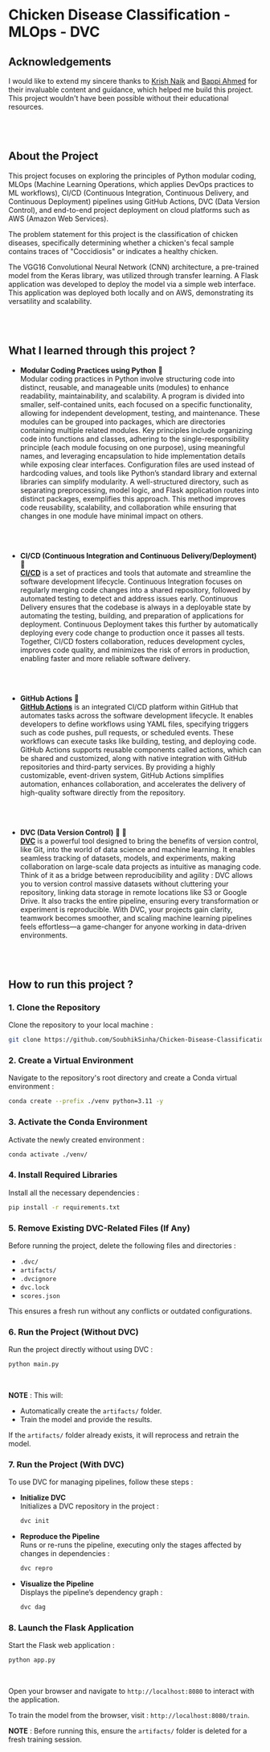 # Chicken Disease Classification - MLOps - DVC

Acknowledgements
----
I would like to extend my sincere thanks to  [Krish Naik](https://github.com/krishnaik06)  and  [Bappi Ahmed](https://github.com/entbappy)  for their invaluable content and guidance, which helped me build this project. This project wouldn't have been possible without their educational resources.

<br>
<br>

About the Project
---
This project focuses on exploring the principles of Python modular coding, MLOps (Machine Learning Operations, which applies DevOps practices to ML workflows), CI/CD (Continuous Integration, Continuous Delivery, and Continuous Deployment) pipelines using GitHub Actions, DVC (Data Version Control), and end-to-end project deployment on cloud platforms such as AWS (Amazon Web Services).<br>

The problem statement for this project is the classification of chicken diseases, specifically determining whether a chicken's fecal sample contains traces of "Coccidiosis" or indicates a healthy chicken.<br>

The VGG16 Convolutional Neural Network (CNN) architecture, a pre-trained model from the Keras library, was utilized through transfer learning. A Flask application was developed to deploy the model via a simple web interface. This application was deployed both locally and on AWS, demonstrating its versatility and scalability.

<br>
<br>

What I learned through this project ?
---
- <b>Modular Coding Practices using Python</b> 🔽<br>
Modular coding practices in Python involve structuring code into distinct, reusable, and manageable units (modules) to enhance readability, maintainability, and scalability. A program is divided into smaller, self-contained units, each focused on a specific functionality, allowing for independent development, testing, and maintenance. These modules can be grouped into packages, which are directories containing multiple related modules. Key principles include organizing code into functions and classes, adhering to the single-responsibility principle (each module focusing on one purpose), using meaningful names, and leveraging encapsulation to hide implementation details while exposing clear interfaces. Configuration files are used instead of hardcoding values, and tools like Python’s standard library and external libraries can simplify modularity. A well-structured directory, such as separating preprocessing, model logic, and Flask application routes into distinct packages, exemplifies this approach. This method improves code reusability, scalability, and collaboration while ensuring that changes in one module have minimal impact on others.

<br>
<br>

- <b>CI/CD (Continuous Integration and Continuous Delivery/Deployment)</b> 🔽<br>
**[CI/CD](https://about.gitlab.com/topics/ci-cd/)** is a set of practices and tools that automate and streamline the software development lifecycle. Continuous Integration focuses on regularly merging code changes into a shared repository, followed by automated testing to detect and address issues early. Continuous Delivery ensures that the codebase is always in a deployable state by automating the testing, building, and preparation of applications for deployment. Continuous Deployment takes this further by automatically deploying every code change to production once it passes all tests. Together, CI/CD fosters collaboration, reduces development cycles, improves code quality, and minimizes the risk of errors in production, enabling faster and more reliable software delivery.

<br>
<br>

- <b>GitHub Actions</b> 🔽<br>
**[GitHub Actions](https://github.com/features/actions)** is an integrated CI/CD platform within GitHub that automates tasks across the software development lifecycle. It enables developers to define workflows using YAML files, specifying triggers such as code pushes, pull requests, or scheduled events. These workflows can execute tasks like building, testing, and deploying code. GitHub Actions supports reusable components called actions, which can be shared and customized, along with native integration with GitHub repositories and third-party services. By providing a highly customizable, event-driven system, GitHub Actions simplifies automation, enhances collaboration, and accelerates the delivery of high-quality software directly from the repository.

<br>
<br>

- <b>DVC (Data Version Control)</b> 🌟 🔽<br>
**[DVC](https://dvc.org/)** is a powerful tool designed to bring the benefits of version control, like Git, into the world of data science and machine learning. It enables seamless tracking of datasets, models, and experiments, making collaboration on large-scale data projects as intuitive as managing code. Think of it as a bridge between reproducibility and agility : DVC allows you to version control massive datasets without cluttering your repository, linking data storage in remote locations like S3 or Google Drive. It also tracks the entire pipeline, ensuring every transformation or experiment is reproducible. With DVC, your projects gain clarity, teamwork becomes smoother, and scaling machine learning pipelines feels effortless—a game-changer for anyone working in data-driven environments.

<br>
<br>

How to run this project ?
---
### **1. Clone the Repository**

Clone the repository to your local machine :<br>
```bash
git clone https://github.com/SoubhikSinha/Chicken-Disease-Classification-MLOps-DVC.git
```

### **2. Create a Virtual Environment**

Navigate to the repository's root directory and create a Conda virtual environment :<br>
```bash
conda create --prefix ./venv python=3.11 -y
```

### **3. Activate the Conda Environment**
Activate the newly created environment :<br>
```bash
conda activate ./venv/
``` 

### **4. Install Required Libraries**
Install all the necessary dependencies :<br>
```bash
pip install -r requirements.txt
```

### **5. Remove Existing DVC-Related Files (If Any)**
Before running the project, delete the following files and directories :
-   `.dvc/`
-   `artifacts/`
-   `.dvcignore`
-   `dvc.lock`
-   `scores.json`

This ensures a fresh run without any conflicts or outdated configurations.

### **6. Run the Project (Without DVC)**
Run the project directly without using DVC :<br>
```bash
python main.py
```
<br>

**NOTE** : This will:
-   Automatically create the `artifacts/` folder.
-   Train the model and provide the results.  

If the `artifacts/` folder already exists, it will reprocess and retrain the model.

### **7. Run the Project (With DVC)**
To use DVC for managing pipelines, follow these steps :<br>
- **Initialize DVC**  
Initializes a DVC repository in the project :<br>
	```bash
	dvc init
	```

- **Reproduce the Pipeline**  
Runs or re-runs the pipeline, executing only the stages affected by changes in dependencies :<br>
	```bash
	dvc repro
	```

- **Visualize the Pipeline**  
Displays the pipeline’s dependency graph :<br>
	```bash
	dvc dag
	```

### **8. Launch the Flask Application**
Start the Flask web application :<br>
```bash
python app.py
```

<br>

Open your browser and navigate to `http://localhost:8080` to interact with the application.<br>

To train the model from the browser, visit : `http://localhost:8080/train`.<br>

**NOTE** : Before running this, ensure the `artifacts/` folder is deleted for a fresh training session.
